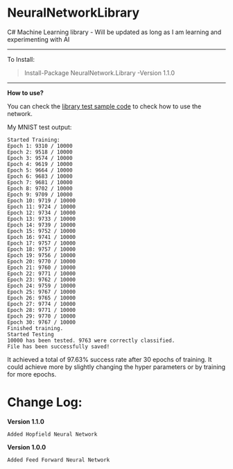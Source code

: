 # NeuralNetworkLibrary
C# Machine Learning library - Will be updated as long as I am learning and experimenting with AI 

---

To Install:

>Install-Package NeuralNetwork.Library -Version 1.1.0

---

**How to use?**

You can check the [library test sample code](https://github.com/tiger4589/NeuralNetworkLibrary/blob/master/LibraryTest/FeedForwardTest.cs) to check how to use the network. 

My MNIST test output:

	Started Training:
	Epoch 1: 9310 / 10000
	Epoch 2: 9518 / 10000
	Epoch 3: 9574 / 10000
	Epoch 4: 9619 / 10000
	Epoch 5: 9664 / 10000
	Epoch 6: 9683 / 10000
	Epoch 7: 9681 / 10000
	Epoch 8: 9702 / 10000
	Epoch 9: 9709 / 10000
	Epoch 10: 9719 / 10000
	Epoch 11: 9724 / 10000
	Epoch 12: 9734 / 10000
	Epoch 13: 9733 / 10000
	Epoch 14: 9739 / 10000
	Epoch 15: 9752 / 10000
	Epoch 16: 9741 / 10000
	Epoch 17: 9757 / 10000
	Epoch 18: 9757 / 10000
	Epoch 19: 9756 / 10000
	Epoch 20: 9770 / 10000
	Epoch 21: 9760 / 10000
	Epoch 22: 9771 / 10000
	Epoch 23: 9762 / 10000
	Epoch 24: 9759 / 10000
	Epoch 25: 9767 / 10000
	Epoch 26: 9765 / 10000
	Epoch 27: 9774 / 10000
	Epoch 28: 9771 / 10000
	Epoch 29: 9770 / 10000
	Epoch 30: 9767 / 10000
	Finished training.
	Started Testing
	10000 has been tested. 9763 were correctly classified.
	File has been successfully saved!

It achieved a total of 97.63% success rate after 30 epochs of training. It could achieve more by slightly changing the hyper parameters or by training for more epochs.

# Change Log:

**Version 1.1.0**

    Added Hopfield Neural Network

**Version 1.0.0**

    Added Feed Forward Neural Network
    
 
    
